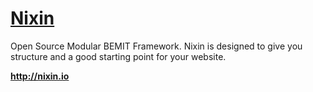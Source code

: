 # <a href="http://nixin.io">Nixin</a>

Open Source Modular BEMIT Framework. Nixin is designed to give you structure and a good starting point for your website.

**http://nixin.io**

<!-- <a href="https://www.npmjs.com/package/nixin"><img src="https://img.shields.io/npm/v/nixin.svg?style=flat-square"></a>
<a href="https://www.npmjs.com/package/nixin"><img src="https://img.shields.io/npm/dm/nixin.svg?style=flat-square"></a>
<a href="https://github.com/BlazeCSS/nixin/blob/master/LICENSE"><img src="https://img.shields.io/npm/l/nixin.svg?style=flat-square"></a> -->

<!-- <a class="link" href="https://www.browserstack.com/">
Thanks to BrowserStack</a> for providing a free plan for testing Nixin. -->
